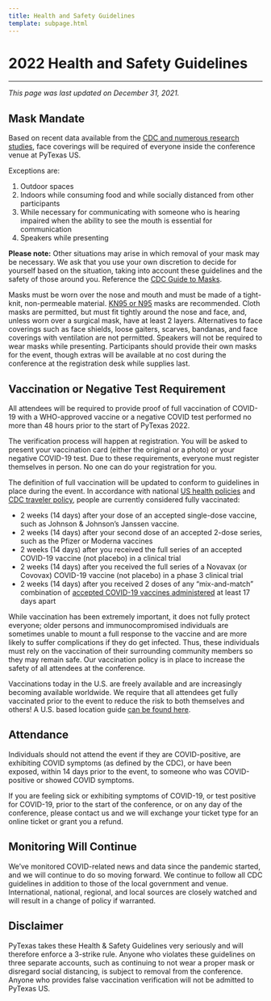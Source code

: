 ```yaml
---
title: Health and Safety Guidelines
template: subpage.html
---
```


# 2022 Health and Safety Guidelines
---

<i>This page was last updated on December 31, 2021.</i>

## Mask Mandate
Based on recent data available from the [CDC and numerous research studies](https://www.cdc.gov/coronavirus/2019-ncov/science/science-briefs/masking-science-sars-cov2.html?CDC_AA_refVal=https%3A%2F%2Fwww.cdc.gov%2Fcoronavirus%2F2019-ncov%2Fmore%2Fmasking-science-sars-cov2.html), face coverings will be required of everyone inside the conference venue at PyTexas US.

Exceptions are:

1. Outdoor spaces
1. Indoors while consuming food and while socially distanced from other participants
1. While necessary for communicating with someone who is hearing impaired when the ability to see the mouth is essential for communication
1. Speakers while presenting

<b>Please note:</b> Other situations may arise in which removal of your mask may be necessary. We ask that you use your own discretion to decide for yourself based on the situation, taking into account these guidelines and the safety of those around you. Reference the [CDC Guide to Masks](https://www.cdc.gov/coronavirus/2019-ncov/prevent-getting-sick/about-face-coverings.html).

Masks must be worn over the nose and mouth and must be made of a tight-knit, non-permeable material. [KN95 or N95](https://www.cdc.gov/coronavirus/2019-ncov/prevent-getting-sick/mask-fit-and-filtration.html) masks are recommended. Cloth masks are permitted, but must fit tightly around the nose and face, and, unless worn over a surgical mask, have at least 2 layers. Alternatives to face coverings such as face shields, loose gaiters, scarves, bandanas, and face coverings with ventilation are not permitted. Speakers will not be required to wear masks while presenting. Participants should provide their own masks for the event, though extras will be available at no cost during the conference at the registration desk while supplies last.

## Vaccination or Negative Test Requirement
All attendees will be required to provide proof of full vaccination of COVID-19 with a WHO-approved vaccine or a negative COVID test performed no more than 48 hours prior to the start of PyTexas 2022.

The verification process will happen at registration. You will be asked to present your vaccination card (either the original or a photo) or your negative COVID-19 test. Due to these requirements, everyone must register themselves in person. No one can do your registration for you.

The definition of full vaccination will be updated to conform to guidelines in place during the event. In accordance with national [US health policies](https://www.cdc.gov/coronavirus/2019-ncov/vaccines/fully-vaccinated.html) and [CDC traveler policy](https://www.cdc.gov/coronavirus/2019-ncov/travelers/proof-of-vaccination.html), people are currently considered fully vaccinated:

* 2 weeks (14 days) after your dose of an accepted single-dose vaccine, such as Johnson & Johnson’s Janssen vaccine.
* 2 weeks (14 days) after your second dose of an accepted 2-dose series, such as the Pfizer or Moderna vaccines
* 2 weeks (14 days) after you received the full series of an accepted COVID-19 vaccine (not placebo) in a clinical trial
* 2 weeks (14 days) after you received the full series of a Novavax (or Covovax) COVID-19 vaccine (not placebo) in a phase 3 clinical trial
* 2 weeks (14 days) after you received 2 doses of any “mix-and-match” combination of [accepted COVID-19 vaccines administered](https://www.cdc.gov/coronavirus/2019-ncov/travelers/proof-of-vaccination.html#covid-vaccines) at least 17 days apart


While vaccination has been extremely important, it does not fully protect everyone; older persons and immunocompromised individuals are sometimes unable to mount a full response to the vaccine and are more likely to suffer complications if they do get infected. Thus, these individuals must rely on the vaccination of their surrounding community members so they may remain safe. Our vaccination policy is in place to increase the safety of all attendees at the conference.

Vaccinations today in the U.S. are freely available and are increasingly becoming available worldwide. We require that all attendees get fully vaccinated prior to the event to reduce the risk to both themselves and others! A U.S. based location guide [can be found here](https://www.vaccines.gov/search/).

## Attendance
Individuals should not attend the event if they are COVID-positive, are exhibiting COVID symptoms (as defined by the CDC), or have been exposed, within 14 days prior to the event, to someone who was COVID-positive or showed COVID symptoms.

If you are feeling sick or exhibiting symptoms of COVID-19, or test positive for COVID-19, prior to the start of the conference, or on any day of the conference, please contact us and we will exchange your ticket type for an online ticket or grant you a refund.

## Monitoring Will Continue
We’ve monitored COVID-related news and data since the pandemic started, and we will continue to do so moving forward. We continue to follow all CDC guidelines in addition to those of the local government and venue. International, national, regional, and local sources are closely watched and will result in a change of policy if warranted.

## Disclaimer
PyTexas takes these Health & Safety Guidelines very seriously and will therefore enforce a 3-strike rule. Anyone who violates these guidelines on three separate accounts, such as continuing to not wear a proper mask or disregard social distancing, is subject to removal from the conference. Anyone who provides false vaccination verification will not be admitted to PyTexas US.